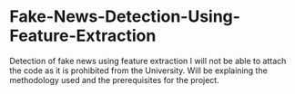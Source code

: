 # Fake-News-Detection-Using-Feature-Extraction
Detection of fake news using feature extraction
I will not be able to attach the code as it is prohibited from the University. Will be explaining the methodology used and the prerequisites for the project.

